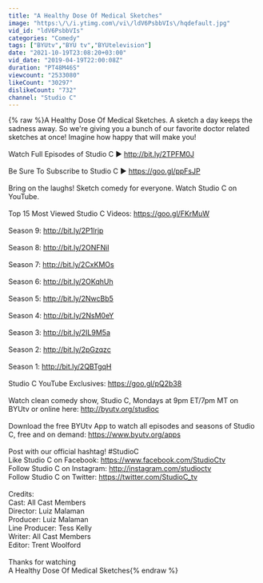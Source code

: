 ```yaml
---
title: "A Healthy Dose Of Medical Sketches"
image: "https:\/\/i.ytimg.com\/vi\/ldV6PsbbVIs\/hqdefault.jpg"
vid_id: "ldV6PsbbVIs"
categories: "Comedy"
tags: ["BYUtv","BYU tv","BYUtelevision"]
date: "2021-10-19T23:08:20+03:00"
vid_date: "2019-04-19T22:00:08Z"
duration: "PT48M46S"
viewcount: "2533080"
likeCount: "30297"
dislikeCount: "732"
channel: "Studio C"
---
```

{% raw %}A Healthy Dose Of Medical Sketches. A sketch a day keeps the sadness away. So we're giving you a bunch of our favorite doctor related sketches at once! Imagine how happy that will make you!<br /><br />Watch Full Episodes of Studio C ► <a rel="nofollow" target="blank" href="http://bit.ly/2TPFM0J">http://bit.ly/2TPFM0J</a><br /><br />Be Sure To Subscribe to Studio C ► <a rel="nofollow" target="blank" href="https://goo.gl/ppFsJP">https://goo.gl/ppFsJP</a><br /><br />Bring on the laughs! Sketch comedy for everyone. Watch Studio C on YouTube.<br /><br />Top 15 Most Viewed Studio C Videos: <a rel="nofollow" target="blank" href="https://goo.gl/FKrMuW">https://goo.gl/FKrMuW</a><br /><br />Season 9: <a rel="nofollow" target="blank" href="http://bit.ly/2P1lrjp">http://bit.ly/2P1lrjp</a><br /><br />Season 8: <a rel="nofollow" target="blank" href="http://bit.ly/2ONFNil">http://bit.ly/2ONFNil</a><br /><br />Season 7: <a rel="nofollow" target="blank" href="http://bit.ly/2CxKMOs">http://bit.ly/2CxKMOs</a><br /><br />Season 6: <a rel="nofollow" target="blank" href="http://bit.ly/2OKqhUh">http://bit.ly/2OKqhUh</a><br /><br />Season 5: <a rel="nofollow" target="blank" href="http://bit.ly/2NwcBb5">http://bit.ly/2NwcBb5</a><br /><br />Season 4: <a rel="nofollow" target="blank" href="http://bit.ly/2NsM0eY">http://bit.ly/2NsM0eY</a><br /><br />Season 3: <a rel="nofollow" target="blank" href="http://bit.ly/2IL9M5a">http://bit.ly/2IL9M5a</a><br /><br />Season 2: <a rel="nofollow" target="blank" href="http://bit.ly/2pGzqzc">http://bit.ly/2pGzqzc</a><br /><br />Season 1: <a rel="nofollow" target="blank" href="http://bit.ly/2QBTgqH">http://bit.ly/2QBTgqH</a><br /><br />Studio C YouTube Exclusives: <a rel="nofollow" target="blank" href="https://goo.gl/pQ2b38">https://goo.gl/pQ2b38</a><br /><br />Watch clean comedy show, Studio C, Mondays at 9pm ET/7pm MT on BYUtv or online here: <a rel="nofollow" target="blank" href="http://byutv.org/studioc">http://byutv.org/studioc</a><br /><br />Download the free BYUtv App to watch all episodes and seasons of Studio C, free and on demand: <a rel="nofollow" target="blank" href="https://www.byutv.org/apps">https://www.byutv.org/apps</a><br /><br />Post with our official hashtag! #StudioC<br />Like Studio C on Facebook: <a rel="nofollow" target="blank" href="https://www.facebook.com/StudioCtv">https://www.facebook.com/StudioCtv</a><br />Follow Studio C on Instagram: <a rel="nofollow" target="blank" href="http://instagram.com/studioctv">http://instagram.com/studioctv</a><br />Follow Studio C on Twitter: <a rel="nofollow" target="blank" href="https://twitter.com/StudioC_tv">https://twitter.com/StudioC_tv</a><br /><br />Credits:<br />Cast: All Cast Members<br />Director: Luiz Malaman<br />Producer: Luiz Malaman<br />Line Producer: Tess Kelly<br />Writer: All Cast Members<br />Editor: Trent Woolford<br /><br />Thanks for watching<br />A Healthy Dose Of Medical Sketches{% endraw %}
